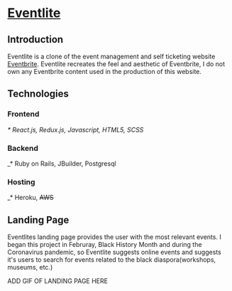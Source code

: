 # [Eventlite](http://eventlite-mako.herokuapp.com)

## Introduction
Eventlite is a clone of the event management and self ticketing website [Eventbrite](https://www.eventbrite.com/). Eventlite recreates the feel and aesthetic of Eventbrite, I do not own any Eventbrite content used in the production of this website. 

## Technologies
### Frontend
_* React.js, Redux.js, Javascript, HTML5, SCSS_
### Backend
_* Ruby on Rails, JBuilder, Postgresql
### Hosting
_* Heroku, ~~AWS~~

## Landing Page
Eventlites landing page provides the user with the most relevant events. I began this project in Februray, Black History Month and during the Coronavirus pandemic, so Eventlite suggests online events and suggests it's users to search for events related to the black diaspora(workshops, museums, etc.)

ADD GIF OF LANDING PAGE HERE